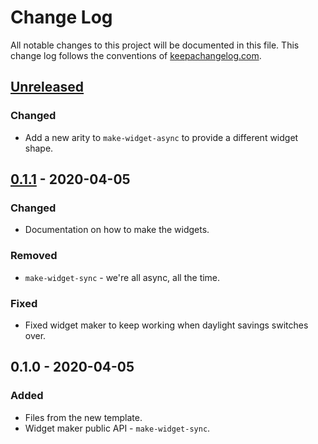 # Change Log
All notable changes to this project will be documented in this file. This change log follows the conventions of [keepachangelog.com](http://keepachangelog.com/).

## [Unreleased]
### Changed
- Add a new arity to `make-widget-async` to provide a different widget shape.

## [0.1.1] - 2020-04-05
### Changed
- Documentation on how to make the widgets.

### Removed
- `make-widget-sync` - we're all async, all the time.

### Fixed
- Fixed widget maker to keep working when daylight savings switches over.

## 0.1.0 - 2020-04-05
### Added
- Files from the new template.
- Widget maker public API - `make-widget-sync`.

[Unreleased]: https://github.com/your-name/vg-cli/compare/0.1.1...HEAD
[0.1.1]: https://github.com/your-name/vg-cli/compare/0.1.0...0.1.1

